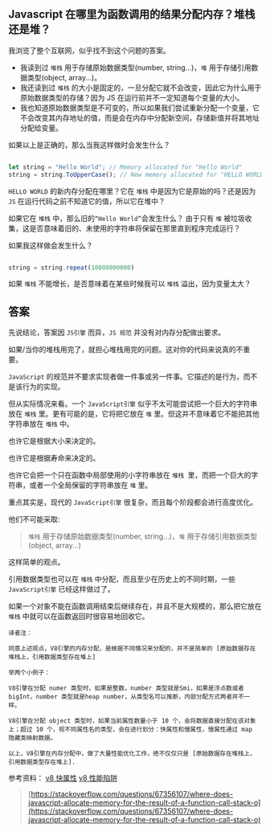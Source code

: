 ## Javascript 在哪里为函数调用的结果分配内存？堆栈还是堆？

我浏览了整个互联网，似乎找不到这个问题的答案。

- 我读到过 `堆栈` 用于存储原始数据类型(number, string...)，`堆` 用于存储引用数据类型(object, array...)。
- 我还读到过 `堆栈` 的大小是固定的，一旦分配它就不会改变，因此它为什么用于原始数据类型的存储？因为 JS 在运行前并不一定知道每个变量的大小。
- 我也知道原始数据类型是不可变的，所以如果我们尝试重新分配一个变量，它不会改变其内存地址的值，而是会在内存中分配新空间，存储新值并将其地址分配给变量。

如果以上是正确的，那么当我这样做时会发生什么？

```js

let string = "Hello World"; // Memory allocated for "Hello World"
string = string.ToUpperCase(); // New memory allocated for "HELLO WORLD"

```

`HELLO WORLD` 的新内存分配在哪里？它在 `堆栈` 中是因为它是原始的吗？还是因为 `JS` 在运行代码之前不知道它的值，所以它在堆中？

如果它在 `堆栈` 中，那么旧的`“Hello World”`会发生什么？
由于只有 `堆` 被垃圾收集，这是否意味着旧的、未使用的字符串将保留在那里直到程序完成运行？

如果我这样做会发生什么？

```js

string = string.repeat(10000000000)

```

如果 `堆栈` 不能增长，是否意味着在某些时候我可以 `堆栈` 溢出，因为变量太大？ 

## 答案

先说结论，答案因 `JS引擎` 而异，`JS 规范` 并没有对内存分配做出要求。

如果/当你的堆栈用完了，就担心堆栈用完的问题。这对你的代码来说真的不重要。

`JavaScript` 的规范并不要求实现者做一件事或另一件事。它描述的是行为，而不是该行为的实现。

但从实际情况来看。一个 `JavaScript引擎` 似乎不太可能尝试把一个巨大的字符串放在 `堆栈` 里。更有可能的是，它将把它放在 `堆` 里。但这并不意味着它不能把其他字符串放在 `堆栈` 中。

也许它是根据大小来决定的。

也许它是根据寿命来决定的。

也许它会把一个只在函数中局部使用的小字符串放在 `堆栈 `里，而把一个巨大的字符串，或者一个全局保留的字符串放在 `堆` 里。

重点其实是，现代的 `JavaScript引擎` 很复杂，而且每个阶段都会进行高度优化。

他们不可能采取:

> `堆栈` 用于存储原始数据类型(number, string...)，`堆` 用于存储引用数据类型(object, array...)

这样简单的观点。

引用数据类型也可以在 `堆栈` 中分配，而且至少在历史上的不同时期，一些 `JavaScript引擎` 已经这样做过了。

如果一个对象不能在函数调用结束后继续存在，并且不是大规模的，那么把它放在 `堆栈` 中就可以在函数返回时很容易地回收它。

    译者注：

    同意上述观点，V8引擎的内存分配，是根据不同情况来分配的，并不是简单的 [原始数据存在堆栈上，引用数据类型存在堆上]

    举两个小例子：

    V8引擎在分配 numer 类型时，如果是整数，number 类型就是Smi，如果是浮点数或者bigInt，number 类型就是heap number，从类型名可以推断，内部分配方式两者并不一样。
    
    V8引擎在分配 object 类型时，如果当前属性数量小于 10 个，会将数据直接分配在该对象上；超过 10 个，视不同属性名的类型，会在进行划分：快属性和慢属性，慢属性通过 map 隐藏类映射数据。

    以上，V8引擎在内存分配中，做了大量性能优化工作，绝不仅仅只是 [原始数据存在堆栈上，引用数据类型存在堆上].

参考资料：
[v8 快属性](https://v8.js.cn/blog/fast-properties/)
[v8 性能陷阱](https://siyuan.pub/2021/04/26/javascript-performance-pitfalls-v8/)

> [https://stackoverflow.com/questions/67356107/where-does-javascript-allocate-memory-for-the-result-of-a-function-call-stack-o](https://stackoverflow.com/questions/67356107/where-does-javascript-allocate-memory-for-the-result-of-a-function-call-stack-o)